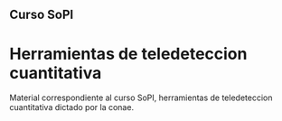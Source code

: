 ## Curso SoPI
# Herramientas de teledeteccion cuantitativa
Material correspondiente al curso SoPI, herramientas de teledeteccion cuantitativa dictado por la conae.

